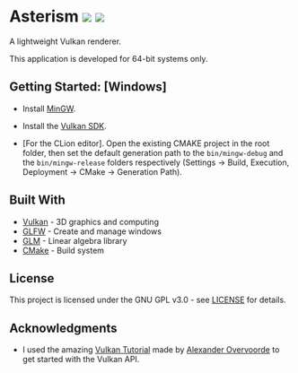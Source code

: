 # Asterism ![](https://img.shields.io/github/license/SilvoSposetti/asterism.svg) ![](https://img.shields.io/github/languages/code-size/SilvoSposetti/asterism.svg)

A lightweight Vulkan renderer.

This application is developed for 64-bit systems only.

## Getting Started: [Windows]

* Install [MinGW](https://sourceforge.net/projects/mingw-w64/).

* Install the [Vulkan SDK](https://www.lunarg.com/vulkan-sdk/).


* [For the CLion editor]. Open the existing CMAKE project in the root folder, then set the default generation path to the `bin/mingw-debug` and the `bin/mingw-release` folders respectively (Settings -> Build, Execution, Deployment -> CMake -> Generation Path).


## Built With

* [Vulkan](https://www.khronos.org/vulkan/) - 3D graphics and computing
* [GLFW](https://www.glfw.org/) - Create and manage windows
* [GLM](https://glm.g-truc.net/) - Linear algebra library
* [CMake](https://cmake.org/) - Build system


## License

This project is licensed under the GNU GPL v3.0 - see [LICENSE](LICENSE.md) for details.


## Acknowledgments
* I used the amazing [Vulkan Tutorial](https://vulkan-tutorial.com/Introduction) made by [Alexander Overvoorde](https://github.com/Overv) to get started with the Vulkan API.



